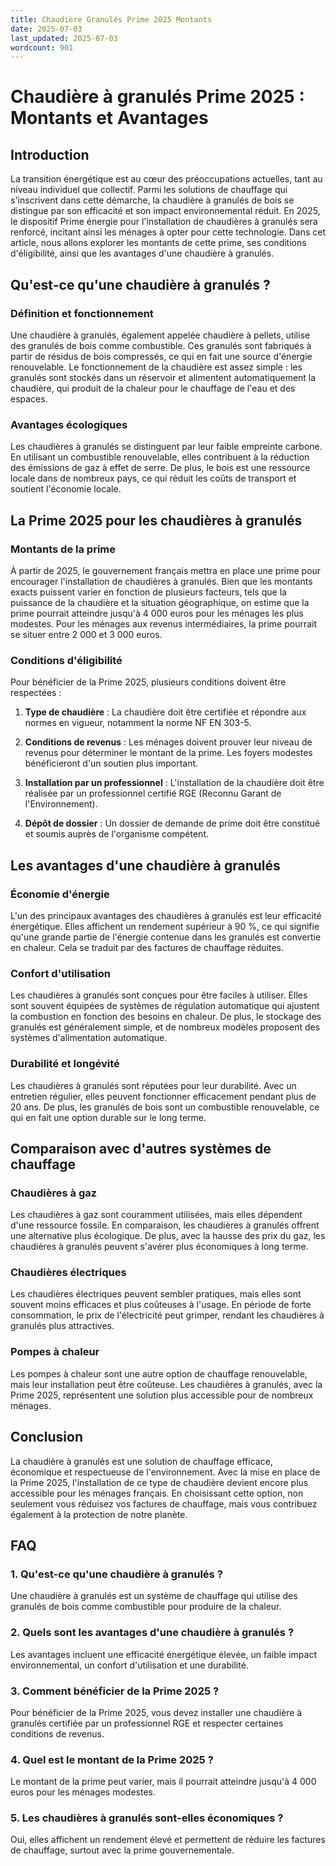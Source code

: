 ```yaml
---
title: Chaudière Granulés Prime 2025 Montants
date: 2025-07-03
last_updated: 2025-07-03
wordcount: 901
---
```


# Chaudière à granulés Prime 2025 : Montants et Avantages

## Introduction

La transition énergétique est au cœur des préoccupations actuelles, tant au niveau individuel que collectif. Parmi les solutions de chauffage qui s'inscrivent dans cette démarche, la chaudière à granulés de bois se distingue par son efficacité et son impact environnemental réduit. En 2025, le dispositif Prime énergie pour l'installation de chaudières à granulés sera renforcé, incitant ainsi les ménages à opter pour cette technologie. Dans cet article, nous allons explorer les montants de cette prime, ses conditions d'éligibilité, ainsi que les avantages d'une chaudière à granulés.

## Qu'est-ce qu'une chaudière à granulés ?

### Définition et fonctionnement

Une chaudière à granulés, également appelée chaudière à pellets, utilise des granulés de bois comme combustible. Ces granulés sont fabriqués à partir de résidus de bois compressés, ce qui en fait une source d'énergie renouvelable. Le fonctionnement de la chaudière est assez simple : les granulés sont stockés dans un réservoir et alimentent automatiquement la chaudière, qui produit de la chaleur pour le chauffage de l'eau et des espaces.

### Avantages écologiques

Les chaudières à granulés se distinguent par leur faible empreinte carbone. En utilisant un combustible renouvelable, elles contribuent à la réduction des émissions de gaz à effet de serre. De plus, le bois est une ressource locale dans de nombreux pays, ce qui réduit les coûts de transport et soutient l'économie locale.

## La Prime 2025 pour les chaudières à granulés

### Montants de la prime

À partir de 2025, le gouvernement français mettra en place une prime pour encourager l'installation de chaudières à granulés. Bien que les montants exacts puissent varier en fonction de plusieurs facteurs, tels que la puissance de la chaudière et la situation géographique, on estime que la prime pourrait atteindre jusqu'à 4 000 euros pour les ménages les plus modestes. Pour les ménages aux revenus intermédiaires, la prime pourrait se situer entre 2 000 et 3 000 euros.

### Conditions d'éligibilité

Pour bénéficier de la Prime 2025, plusieurs conditions doivent être respectées :

1. **Type de chaudière** : La chaudière doit être certifiée et répondre aux normes en vigueur, notamment la norme NF EN 303-5.
   
2. **Conditions de revenus** : Les ménages doivent prouver leur niveau de revenus pour déterminer le montant de la prime. Les foyers modestes bénéficieront d'un soutien plus important.

3. **Installation par un professionnel** : L'installation de la chaudière doit être réalisée par un professionnel certifié RGE (Reconnu Garant de l'Environnement).

4. **Dépôt de dossier** : Un dossier de demande de prime doit être constitué et soumis auprès de l'organisme compétent.

## Les avantages d'une chaudière à granulés

### Économie d'énergie

L'un des principaux avantages des chaudières à granulés est leur efficacité énergétique. Elles affichent un rendement supérieur à 90 %, ce qui signifie qu'une grande partie de l'énergie contenue dans les granulés est convertie en chaleur. Cela se traduit par des factures de chauffage réduites.

### Confort d'utilisation

Les chaudières à granulés sont conçues pour être faciles à utiliser. Elles sont souvent équipées de systèmes de régulation automatique qui ajustent la combustion en fonction des besoins en chaleur. De plus, le stockage des granulés est généralement simple, et de nombreux modèles proposent des systèmes d'alimentation automatique.

### Durabilité et longévité

Les chaudières à granulés sont réputées pour leur durabilité. Avec un entretien régulier, elles peuvent fonctionner efficacement pendant plus de 20 ans. De plus, les granulés de bois sont un combustible renouvelable, ce qui en fait une option durable sur le long terme.

## Comparaison avec d'autres systèmes de chauffage

### Chaudières à gaz

Les chaudières à gaz sont couramment utilisées, mais elles dépendent d'une ressource fossile. En comparaison, les chaudières à granulés offrent une alternative plus écologique. De plus, avec la hausse des prix du gaz, les chaudières à granulés peuvent s'avérer plus économiques à long terme.

### Chaudières électriques

Les chaudières électriques peuvent sembler pratiques, mais elles sont souvent moins efficaces et plus coûteuses à l'usage. En période de forte consommation, le prix de l'électricité peut grimper, rendant les chaudières à granulés plus attractives.

### Pompes à chaleur

Les pompes à chaleur sont une autre option de chauffage renouvelable, mais leur installation peut être coûteuse. Les chaudières à granulés, avec la Prime 2025, représentent une solution plus accessible pour de nombreux ménages.

## Conclusion

La chaudière à granulés est une solution de chauffage efficace, économique et respectueuse de l'environnement. Avec la mise en place de la Prime 2025, l'installation de ce type de chaudière devient encore plus accessible pour les ménages français. En choisissant cette option, non seulement vous réduisez vos factures de chauffage, mais vous contribuez également à la protection de notre planète.

## FAQ

### 1. Qu'est-ce qu'une chaudière à granulés ?

Une chaudière à granulés est un système de chauffage qui utilise des granulés de bois comme combustible pour produire de la chaleur.

### 2. Quels sont les avantages d'une chaudière à granulés ?

Les avantages incluent une efficacité énergétique élevée, un faible impact environnemental, un confort d'utilisation et une durabilité.

### 3. Comment bénéficier de la Prime 2025 ?

Pour bénéficier de la Prime 2025, vous devez installer une chaudière à granulés certifiée par un professionnel RGE et respecter certaines conditions de revenus.

### 4. Quel est le montant de la Prime 2025 ?

Le montant de la prime peut varier, mais il pourrait atteindre jusqu'à 4 000 euros pour les ménages modestes.

### 5. Les chaudières à granulés sont-elles économiques ?

Oui, elles affichent un rendement élevé et permettent de réduire les factures de chauffage, surtout avec la prime gouvernementale.